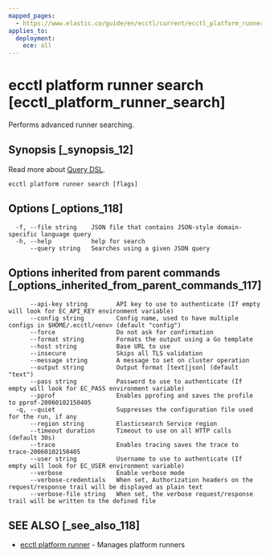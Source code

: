 ```yaml
---
mapped_pages:
  - https://www.elastic.co/guide/en/ecctl/current/ecctl_platform_runner_search.html
applies_to:
  deployment:
    ece: all
---
```


# ecctl platform runner search [ecctl_platform_runner_search]

Performs advanced runner searching.


## Synopsis [_synopsis_12]

Read more about [Query DSL](elasticsearch://reference/query-languages/querydsl.md).

```
ecctl platform runner search [flags]
```


## Options [_options_118]

```
  -f, --file string    JSON file that contains JSON-style domain-specific language query
  -h, --help           help for search
      --query string   Searches using a given JSON query
```


## Options inherited from parent commands [_options_inherited_from_parent_commands_117]

```
      --api-key string        API key to use to authenticate (If empty will look for EC_API_KEY environment variable)
      --config string         Config name, used to have multiple configs in $HOME/.ecctl/<env> (default "config")
      --force                 Do not ask for confirmation
      --format string         Formats the output using a Go template
      --host string           Base URL to use
      --insecure              Skips all TLS validation
      --message string        A message to set on cluster operation
      --output string         Output format [text|json] (default "text")
      --pass string           Password to use to authenticate (If empty will look for EC_PASS environment variable)
      --pprof                 Enables pprofing and saves the profile to pprof-20060102150405
  -q, --quiet                 Suppresses the configuration file used for the run, if any
      --region string         Elasticsearch Service region
      --timeout duration      Timeout to use on all HTTP calls (default 30s)
      --trace                 Enables tracing saves the trace to trace-20060102150405
      --user string           Username to use to authenticate (If empty will look for EC_USER environment variable)
      --verbose               Enable verbose mode
      --verbose-credentials   When set, Authorization headers on the request/response trail will be displayed as plain text
      --verbose-file string   When set, the verbose request/response trail will be written to the defined file
```


## SEE ALSO [_see_also_118]

* [ecctl platform runner](/reference/ecctl_platform_runner.md) - Manages platform runners

